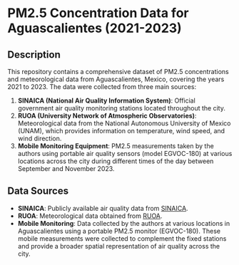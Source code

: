 # PM2.5 Concentration Data for Aguascalientes (2021-2023)

## Description
This repository contains a comprehensive dataset of PM2.5 concentrations and meteorological data from Aguascalientes, Mexico, covering the years 2021 to 2023. The data were collected from three main sources:
1. **SINAICA (National Air Quality Information System)**: Official government air quality monitoring stations located throughout the city.
2. **RUOA (University Network of Atmospheric Observatories)**: Meteorological data from the National Autonomous University of Mexico (UNAM), which provides information on temperature, wind speed, and wind direction.
3. **Mobile Monitoring Equipment**: PM2.5 measurements taken by the authors using portable air quality sensors (model EGVOC-180) at various locations across the city during different times of the day between September and November 2023.

## Data Sources
- **SINAICA**: Publicly available air quality data from [SINAICA](http://sinaica.inecc.gob.mx/).
- **RUOA**: Meteorological data obtained from [RUOA](http://www.ruoa.unam.mx).
- **Mobile Monitoring**: Data collected by the authors at various locations in Aguascalientes using a portable PM2.5 monitor (EGVOC-180). These mobile measurements were collected to complement the fixed stations and provide a broader spatial representation of air quality across the city.
